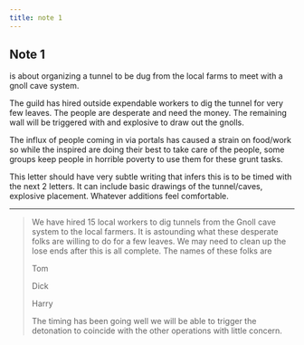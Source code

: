 ```yaml
---
title: note 1
---
```


## Note 1 

is about organizing a tunnel to be dug from the local farms to meet with a gnoll cave system.  

The guild has hired outside expendable workers to dig the tunnel for very few leaves. The people are desperate and need the money.  The remaining wall will be triggered with and explosive to draw out the gnolls.  

The influx of people coming in via portals has caused a strain on food/work so while the inspired are doing their best to take care of the people, some groups keep people in horrible poverty to use them for these grunt tasks.

This letter should have very subtle writing that infers this is to be timed with the next 2 letters. It can include basic drawings of the tunnel/caves, explosive placement. Whatever additions feel comfortable.

---

> We have hired 15 local workers to dig tunnels from the Gnoll cave system to the local farmers. It is astounding what these desperate folks are willing to do for a few leaves. We may need to clean up the lose ends after this is all complete. The names of these folks are 
>
> Tom
>
> Dick
>
> Harry
>
> The timing has been going well we will be able to trigger the detonation to coincide with the other operations with little concern.
